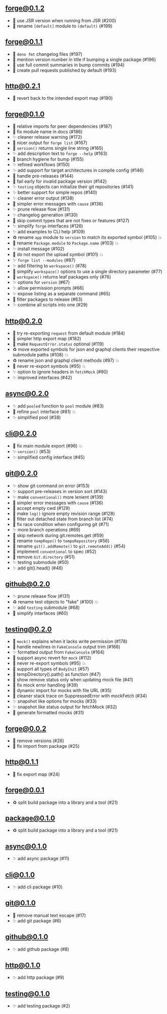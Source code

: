 ## forge@0.1.2

- 🐛 use JSR version when running from JSR (#200)
- 🐛 rename `[default]` module to `(default)` (#199)

## forge@0.1.1

- 🐛 `deno fmt` changelog files (#197)
- 🐛 mention version number in title if bumping a single package (#196)
- 🐛 use full commit summaries in bump commits (#194)
- 🐛 create pull requests published by default (#193)

## http@0.2.1

- 🐛 revert back to the intended export map (#190)

## forge@0.1.0

- 🐛 relative imports for peer dependencies (#187)
- 🐛 fix module name in docs (#186)
- ✨ cleaner release warning (#172)
- 🐛 nicer output for `forge list` (#167)
- 🐛 `version()` returns single line string (#165)
- ✨ add description text to `forge --help` (#163)
- 🐛 branch hygiene for bump (#155)
- ✨ refined workflows (#150)
- ✨ add support for target architectures in compile config (#146)
- 🐛 handle pre-releases (#144)
- 🐛 fail early for invalid package version (#142)
- ✨ `testing` objects can initialize their git repositories (#141)
- ✨ better support for simple repos (#140)
- ✨ cleaner error output (#138)
- 🐛 simpler error messages with `cause` (#136)
- ✨ prune release flow (#131)
- ✨ changelog generation (#130)
- 🐛 skip commit types that are not fixes or features (#127)
- ✨ simplify `forge` interfaces (#126)
- ✨ add examples to CLI help (#109)
- ♻️ rename `app` module to `version` to match its exported symbol (#105) 💥
- 🐛 rename `Package.module` to `Package.name` (#103) 💥
- ✨ install message (#102)
- 🐛 do not export the upload symbol (#101) 💥
- ✨ `forge list --modules` (#87)
- ✨ add filtering to `workspace()` (#78)
- 🐛 simplify `workspace()` options to use a single directory parameter (#77)
- 🐛 `workspace()` returns leaf packages only (#76)
- ✨ options for `version` (#67)
- ✨ allow permission prompts (#66)
- ✨ expose listing as a separate command (#65)
- 🐛 filter packages to release (#63)
- ✨ combine all scripts into one (#29)

## http@0.2.0

- 🐛 try re-exporting `request` from default module (#184)
- 🐛 simpler http export map (#182)
- 🐛 make `RequestError.status` optional (#119)
- ♻️ move exported symbols for json and graphql clients their respective
  submodule paths (#108) 💥
- ♻️ rename json and graphql client methods (#97) 💥
- 🐛 never re-export symbols (#95) 💥
- ✨ option to ignore headers in `fetchMock` (#90)
- ✨ improved interfaces (#42)

## async@0.2.0

- ✨ add `pooled` function to `pool` module (#83)
- 🐛 refine `pool` interface (#81) 💥
- ✨ simplified pool (#38)

## cli@0.2.0

- 🐛 fix main module export (#96) 💥
- ✨ `version()` (#53)
- ✨ simplified config interface (#45)

## git@0.2.0

- ✨ show git command on error (#153)
- ✨ support pre-releases in version sort (#143)
- ✨ make `conventional()` more lenient (#139)
- 🐛 simpler error messages with `cause` (#136)
- 🐛 accept empty cwd (#129)
- 🐛 make `log()` ignore empty revision range (#128)
- 🐛 filter out detached state from branch list (#74)
- 🐛 fix race condition when configuring git (#71)
- ✨ more branch operations (#69)
- 🐛 skip network during git.remotes.get (#59)
- 🐛 rename `tempRepo()` to `tempoRepository` (#56)
- 🐛 rename `git().addRemote()` to `git.remoteAdd()` (#54)
- 🐛 implement `conventional` to spec (#52)
- 🐛 remove `Git.directory` (#51)
- ✨ testing submodule (#50)
- ✨ add git().head() (#46)

## github@0.2.0

- ✨ prune release flow (#131)
- ♻️ rename test objects to "fake" (#100) 💥
- ✨ add `testing` submodule (#68)
- 🐛 simplify interfaces (#60)

## testing@0.2.0

- 🐛 `mock()` explains when it lacks write permission (#178)
- 🐛 handle newlines in `FakeConsole` output trim (#166)
- ✨ formatted output from `FakeConsole` (#164)
- 🐛 support async revert for `mock` (#112)
- 🐛 never re-export symbols (#95) 💥
- 🐛 support all types of `BodyInit` (#57)
- 🐛 tempDirectory().path() as function (#47)
- 🐛 show remove status only when updating mock file (#41)
- 🐛 fix mock error handling (#39)
- 🐛 dynamic import for mocks with file URL (#35)
- 🐛 cleaner stack trace on SuppressedError with mockFetch (#34)
- ✨ snapshot like options for mocks (#33)
- ✨ snapshot like status output for fetchMock (#32)
- 🐛 generate formatted mocks (#31)

## forge@0.0.2

- 🐛 remove versions (#26)
- 🐛 fix import from package (#25)

## http@0.1.1

- 🐛 fix export map (#24)

## forge@0.0.1

- ♻️ split build package into a library and a tool (#21)

## package@0.1.0

- ♻️ split build package into a library and a tool (#21)

## async@0.1.0

- ✨ add async package (#11)

## cli@0.1.0

- ✨ add cli package (#10)

## git@0.1.0

- 🐛 remove manual text escape (#17)
- ✨ add git package (#6)

## github@0.1.0

- ✨ add github package (#8)

## http@0.1.0

- ✨ add http package (#9)

## testing@0.1.0

- ✨ add testing package (#2)
